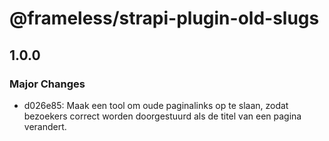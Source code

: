 # @frameless/strapi-plugin-old-slugs

## 1.0.0

### Major Changes

- d026e85: Maak een tool om oude paginalinks op te slaan, zodat bezoekers correct worden doorgestuurd als de titel van een pagina verandert.
